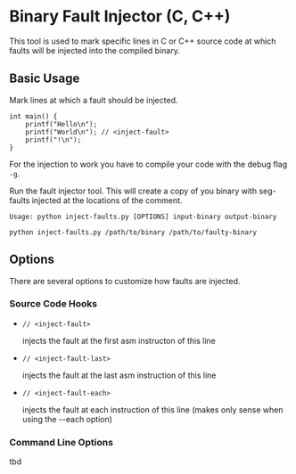 # Binary Fault Injector (C, C++)

This tool is used to mark specific lines in C or C++ source code
at which faults will be injected into the compiled binary.

## Basic Usage

Mark lines at which a fault should be injected.

```
int main() {
    printf("Hello\n");
    printf("World\n"); // <inject-fault>
    printf("!\n");   
}
```

For the injection to work you have to compile your code with the debug flag `-g`.

Run the fault injector tool. This will create a copy of you binary with
seg-faults injected at the locations of the comment.

```
Usage: python inject-faults.py [OPTIONS] input-binary output-binary

python inject-faults.py /path/to/binary /path/to/faulty-binary
```


## Options

There are several options to customize how faults are injected.

### Source Code Hooks

 * `// <inject-fault>`
    
    injects the fault at the first asm instructon of this line
    
 * `// <inject-fault-last>`
    
    injects the fault at the last asm instruction of this line
    
 * `// <inject-fault-each>`
    
    injects the fault at each instruction of this line (makes only sense when using the --each option)
    
### Command Line Options

tbd

